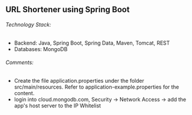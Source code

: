 ## URL Shortener using Spring Boot

###### Technology Stack:
- Backend: Java, Spring Boot, Spring Data, Maven, Tomcat, REST
- Databases: MongoDB

###### Comments:
- Create the file application.properties under the folder src/main/resources. Refer to application-example.properties for the content.
- login into cloud.mongodb.com, Security -> Network Access -> add the app's host server to the IP Whitelist
